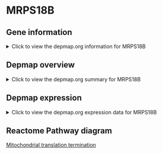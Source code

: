 <h1>MRPS18B</h1>

<h2>Gene information</h2>
<details>
  <summary>Click to view the depmap.org information for MRPS18B</summary>
  <iframe src="https://depmap.org/portal/gene/MRPS18B?tab=about" style="border:none;width:100%;height:800px"></iframe>
</details>

<h2>Depmap overview</h2>
<details>
  <summary>Click to view the depmap.org summary for MRPS18B</summary>
  <iframe src="https://depmap.org/portal/gene/MRPS18B?tab=overview" style="border:none;width:100%;height:800px"></iframe>
</details>

<h2>Depmap expression</h2>
<details>
  <summary>Click to view the depmap.org expression data for MRPS18B</summary>
  <iframe src="https://depmap.org/portal/gene/MRPS18B?tab=characterization" style="border:none;width:100%;height:800px"></iframe>
</details>



<h2>Reactome Pathway diagram</h2>
<a href="https://reactome.org/PathwayBrowser/#/R-HSA-5419276" target="_BLANK">Mitochondrial translation termination</a>



